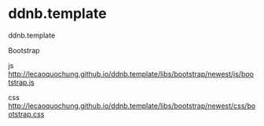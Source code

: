 # ddnb.template
ddnb.template

Bootstrap

js
http://lecaoquochung.github.io/ddnb.template/libs/bootstrap/newest/js/bootstrap.js

css
http://lecaoquochung.github.io/ddnb.template/libs/bootstrap/newest/css/bootstrap.css
